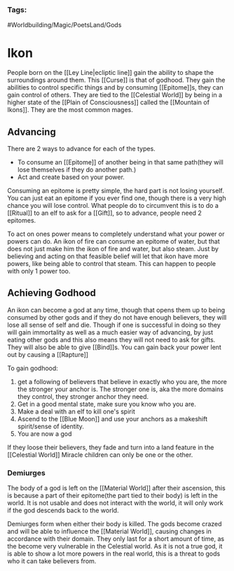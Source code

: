 ### Tags:
#Worldbuilding/Magic/PoetsLand/Gods 
# Ikon

People born on the [[Ley Line|ecliptic line]] gain the ability to shape the surroundings around them. This [[Curse]] is that of godhood. They gain the abilities to control specific things and by consuming [[Epitome]]s, they can gain control of others. They are tied to the [[Celestial World]] by being in a higher state of the [[Plain of Consciousness]] called the [[Mountain of Ikons]]. They are the most common mages. 

## Advancing
There are 2 ways to advance for each of the types. 

- To consume an [[Epitome]] of another being in that same path(they will lose themselves if they do another path.)
- Act and create based on your power.

Consuming an epitome is pretty simple, the hard part is not losing yourself. You can just eat an epitome if you ever find one, though there is a very high chance you will lose control. What people do to circumvent this is to do a [[Ritual]] to an elf to ask for a [[Gift]], so to advance, people need 2 epitomes.

To act on ones power means to completely understand what your power or powers can do. An ikon of fire can consume an epitome of water, but that does not just make him the ikon of fire and water, but also steam. Just by believing and acting on that feasible belief will let that ikon have more powers, like being able to control that steam. This can happen to people with only 1 power too.

## Achieving Godhood

An ikon can become a god at any time, though that opens them up to being consumed by other gods and if they do not have enough believers, they will lose all sense of self and die. Though if one is successful in doing so they will gain immortality as well as a much easier way of advancing, by just eating other gods and this also means they will not need to ask for gifts. They will also be able to give [[Bind]]s. You can gain back your power lent out by causing a [[Rapture]]

To gain godhood:
1. get a following of believers that believe in exactly who you are, the more the stronger your anchor is. The stronger one is, aka the more domains they control, they stronger anchor they need.
2. Get in a good mental state, make sure you know who you are. 
3. Make a deal with an elf to kill one's spirit 
4. Ascend to the [[Blue Moon]] and use your anchors as a makeshift spirit/sense of identity.
5. You are now a god

If they loose their believers, they fade and turn into a land feature in the [[Celestial World]]
Miracle children can only be one or the other. 

### Demiurges

The body of a god is left on the [[Material World]] after their ascension, this is because a part of their epitome(the part tied to their body) is left in the world. It is not usable and does not interact with the world, it will only work if the god descends back to the world. 

Demiurges form when either their body is killed. The gods become crazed and will be able to influence the [[Material World]], causing changes in accordance with their domain. They only last for a short amount of time, as the become very vulnerable in the Celestial world. As it is not a true god, it is able to show a lot more powers in the real world, this is a threat to gods who it can take believers from. 